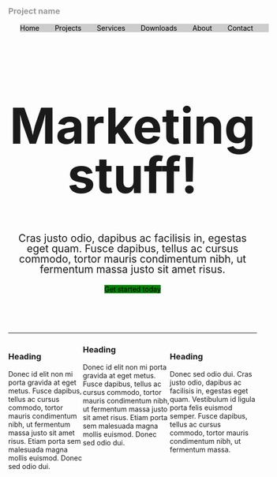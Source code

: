 <!DOCTYPE html><html><head>
 <meta charset="UTF-8">
<title>Mark</title>
 <style type="text/css">
 		#left{
			height: 300px;width:30%;
			float: left; }
		#center{
			height: 300px;width:70%;
			text-align: center;
			}
		#right{
			height:300px;
			width:35%;
			float: right ;}
	.marketing{
	     margin: 80px 0;
        text-align: center;}
    .marketing h1 {
        font-size: 100px;
        line-height: 1;}
    .marketing p {
        font-size: 21px;
        line-height: 1;}
    .heading p{}
    .button1 {
	background-color: green;
	height:30px;
	color: #FFF;
    }
.white {
	color: #FFF;
}
.kk {
}
      .navbar .nav {
	margin: 0;
	display: table;
	width: 100%;
	color: #000;
      }
      .navbar .nav li {
	display: table-cell;
	width: 1%;
	float: none;
	color: #E5E5E5;
      }
      .navbar .nav li:first-child a {
        border-left: 0;
        border-radius: 3px 0 0 3px;
      }
      .navbar .nav li:last-child a {
	border-right: 0;
	border-radius: 0 3px 3px 0;
	color: #000;
      }
 .nav {
	 border:1px solid:#666;}
 a:link {
	color: #000;
	text-decoration: none;
}
a:visited {
	text-decoration: none;
}
a:hover {
	text-decoration: none;
}
a:active {
	text-decoration: none;
}
a:link {
	color: #000;
	text-decoration: none;
}
hui999 {
	color: #999;
}
 .home {
	color: #000;
	background-color: #CCC;
}
 .huise {
	color: #CCC;
}
 .home1 {
	color: #000;
	background-color: #CCC;
}
 .prog {
	color: #999;
}
 .black {
	color: #000;
}
 </style>
<meta http-equiv="Content-Type" content="text/html; charset=utf-8"></head>
<body leftmargin="20" marginwidth="40">
<h3 class="prog">Project name</h3>
         <div class="navbar">
            <ul class="nav">
              <li class="home"><a href=#">Home</a></li>
              <li class="home"><a href="#">Projects</a></li>
         	<li class="home"><a href="#">Services</a></li>
            <li class="home"><a href="#">Downloads</a></li>
            <li class="home"><a href="#">About</a></li>
            <li class="home"><a href="#">Contact</a></li>
</ul></div>
    
<div class="marketing"><h1>Marketing stuff!</h1>
  <p align="center">Cras justo odio, dapibus ac facilisis in, egestas eget quam. Fusce dapibus, tellus ac cursus commodo, tortor mauris condimentum nibh, ut fermentum massa justo sit amet risus.</p>
  <a class="button1" href="#">Get started today</a></div>
<hr>
<div id="left"><h3>Heading </h3>
<p align="left">Donec id elit non mi porta gravida at eget metus. Fusce dapibus, tellus ac   cursus commodo, tortor mauris condimentum nibh, ut fermentum massa justo sit   amet risus. Etiam porta sem malesuada magna mollis euismod. Donec sed odio dui. </p></div>
<div id="right"><h3>Heading</h3>
  <p align="left">Donec sed odio dui. Cras justo odio, dapibus ac facilisis in, egestas eget quam. Vestibulum id ligula porta felis euismod semper. Fusce dapibus, tellus ac cursus commodo, tortor mauris condimentum nibh, ut fermentum massa.</p></div>
<div id="center"><h3 align="left">Heading </h3>
  <div align="left">Donec id elit non mi porta gravida at eget metus. Fusce dapibus, tellus ac cursus commodo, tortor mauris condimentum nibh, ut fermentum massa justo sit amet risus. Etiam porta sem malesuada magna mollis euismod. Donec sed odio dui. </div>
</div>
</body></html>

